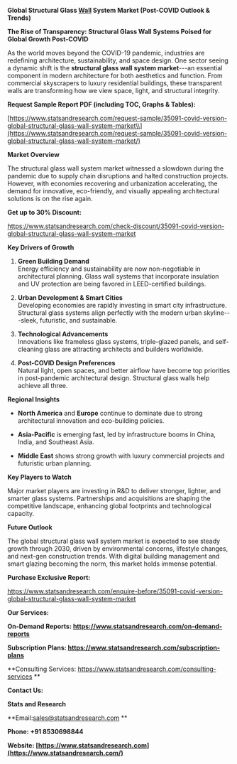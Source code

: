 **Global Structural Glass
[Wall](https://www.statsandresearch.com/report/35091-covid-version-global-structural-glass-wall-system-market)
System Market (Post-COVID Outlook & Trends)**

**The Rise of Transparency: Structural Glass Wall Systems Poised for
Global Growth Post-COVID**

As the world moves beyond the COVID-19 pandemic, industries are
redefining architecture, sustainability, and space design. One sector
seeing a dynamic shift is the **structural glass wall system
market**---an essential component in modern architecture for both
aesthetics and function. From commercial skyscrapers to luxury
residential buildings, these transparent walls are transforming how we
view space, light, and structural integrity.

**Request Sample Report PDF (including TOC, Graphs & Tables):**

[https://www.statsandresearch.com/request-sample/35091-covid-version-global-structural-glass-wall-system-market\\](https://www.statsandresearch.com/request-sample/35091-covid-version-global-structural-glass-wall-system-market/)

**Market Overview**

The structural glass wall system market witnessed a slowdown during the
pandemic due to supply chain disruptions and halted construction
projects. However, with economies recovering and urbanization
accelerating, the demand for innovative, eco-friendly, and visually
appealing architectural solutions is on the rise again.

**Get up to 30% Discount:**

<https://www.statsandresearch.com/check-discount/35091-covid-version-global-structural-glass-wall-system-market>

**Key Drivers of Growth**

1.  **Green Building Demand**\
    Energy efficiency and sustainability are now non-negotiable in
    architectural planning. Glass wall systems that incorporate
    insulation and UV protection are being favored in LEED-certified
    buildings.

2.  **Urban Development & Smart Cities**\
    Developing economies are rapidly investing in smart city
    infrastructure. Structural glass systems align perfectly with the
    modern urban skyline---sleek, futuristic, and sustainable.

3.  **Technological Advancements**\
    Innovations like frameless glass systems, triple-glazed panels, and
    self-cleaning glass are attracting architects and builders
    worldwide.

4.  **Post-COVID Design Preferences**\
    Natural light, open spaces, and better airflow have become top
    priorities in post-pandemic architectural design. Structural glass
    walls help achieve all three.

**Regional Insights**

-   **North America** and **Europe** continue to dominate due to strong
    architectural innovation and eco-building policies.

-   **Asia-Pacific** is emerging fast, led by infrastructure booms in
    China, India, and Southeast Asia.

-   **Middle East** shows strong growth with luxury commercial projects
    and futuristic urban planning.

**Key Players to Watch**

Major market players are investing in R&D to deliver stronger, lighter,
and smarter glass systems. Partnerships and acquisitions are shaping the
competitive landscape, enhancing global footprints and technological
capacity.

**Future Outlook**

The global structural glass wall system market is expected to see steady
growth through 2030, driven by environmental concerns, lifestyle
changes, and next-gen construction trends. With digital building
management and smart glazing becoming the norm, this market holds
immense potential.

**Purchase Exclusive Report:**

<https://www.statsandresearch.com/enquire-before/35091-covid-version-global-structural-glass-wall-system-market>

**Our Services:**

**On-Demand Reports:
<https://www.statsandresearch.com/on-demand-reports>**

**Subscription Plans:
<https://www.statsandresearch.com/subscription-plans>**

**Consulting Services:
<https://www.statsandresearch.com/consulting-services> **

**Contact Us:**

**Stats and Research**

**Email:sales@statsandresearch.com **

**Phone: +91 8530698844**

**Website:
[https://www.statsandresearch.com](https://www.statsandresearch.com/)**
